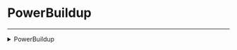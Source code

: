 # PowerBuildup
---
<details><summary markdown="span">
PowerBuildup</summary>

---

#### Power buildup function to return how long the action key was held for

##### `Client`
##### Lib.PowerBuildup(key, min, max)

#### Parameters
- **key**: number - The control key to press
- **min**: number - The minimum time to return
- **max**: number - The maximum time to return
#### Return
- **return**: number PowerTime - The time the key was held for

---
</details>

